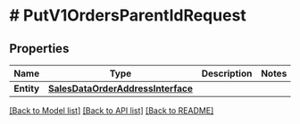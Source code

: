# # PutV1OrdersParentIdRequest


## Properties 


Name | Type | Description | Notes
------------ | ------------- | ------------- | -------------
**Entity**| [**SalesDataOrderAddressInterface**](SalesDataOrderAddressInterface.md) |   |


[[Back to Model list]](../../README.md#models) [[Back to API list]](../../README.md#endpoints) [[Back to README]](../../README.md)

